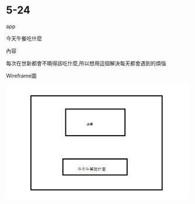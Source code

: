 # 5-24

app

今天午餐吃什麼

內容

每次在世新都會不曉得該吃什麼,所以想用這個解決每天都會遇到的煩惱

Wireframe圖

![image](https://github.com/er60503/5-24/blob/master/%E5%8D%88%E9%A4%90%E5%90%83%E4%BB%80%E9%BA%BC.png)
